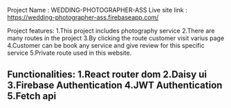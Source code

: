 
Project Name : WEDDING-PHOTOGRAPHER-ASS
Live site link : https://wedding-photographer-ass.firebaseapp.com/

Project features:
1.This project includes photography service
2.There are many routes in the project
3.By clicking the route customer visit varius page
4.Customer can be book any service and give review for this specific service
5.Private route used in this website.

Functionalities:
1.React router dom
2.Daisy ui
3.Firebase Authentication
4.JWT Authentication
5.Fetch api
-----------